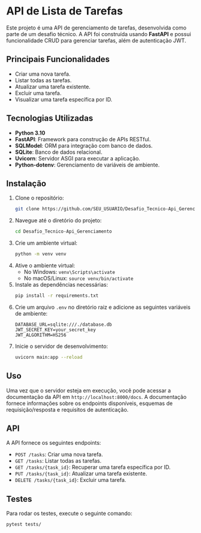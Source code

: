 

# API de Lista de Tarefas

Este projeto é uma API de gerenciamento de tarefas, desenvolvida como parte de um desafio técnico. A API foi construída usando **FastAPI** e possui funcionalidade CRUD para gerenciar tarefas, além de autenticação JWT.

## Principais Funcionalidades
- Criar uma nova tarefa.
- Listar todas as tarefas.
- Atualizar uma tarefa existente.
- Excluir uma tarefa.
- Visualizar uma tarefa específica por ID.

## Tecnologias Utilizadas
- **Python 3.10**
- **FastAPI**: Framework para construção de APIs RESTful.
- **SQLModel**: ORM para integração com banco de dados.
- **SQLite**: Banco de dados relacional.
- **Uvicorn**: Servidor ASGI para executar a aplicação.
- **Python-dotenv**: Gerenciamento de variáveis de ambiente.

## Instalação
1. Clone o repositório:
   ```bash
   git clone https://github.com/SEU_USUARIO/Desafio_Tecnico-Api_Gerenciamento.git
2. Navegue até o diretório do projeto:
   ```bash
   cd Desafio_Tecnico-Api_Gerenciamento
3. Crie um ambiente virtual:
   ```bash
   python -m venv venv
4. Ative o ambiente virtual:
   - No Windows: `venv\Scripts\activate`
   - No macOS/Linux: `source venv/bin/activate`
5. Instale as dependências necessárias:
   ```bash
   pip install -r requirements.txt
6. Crie um arquivo `.env` no diretório raiz e adicione as seguintes variáveis de ambiente:
   ```
   DATABASE_URL=sqlite:///./database.db
   JWT_SECRET_KEY=your_secret_key
   JWT_ALGORITHM=HS256
7. Inicie o servidor de desenvolvimento:
   ```bash
   uvicorn main:app --reload

## Uso
Uma vez que o servidor esteja em execução, você pode acessar a documentação da API em `http://localhost:8000/docs`. A documentação fornece informações sobre os endpoints disponíveis, esquemas de requisição/resposta e requisitos de autenticação.

## API
A API fornece os seguintes endpoints:

- `POST /tasks`: Criar uma nova tarefa.
- `GET /tasks`: Listar todas as tarefas.
- `GET /tasks/{task_id}`: Recuperar uma tarefa específica por ID.
- `PUT /tasks/{task_id}`: Atualizar uma tarefa existente.
- `DELETE /tasks/{task_id}`: Excluir uma tarefa.


## Testes
Para rodar os testes, execute o seguinte comando:
```bash
pytest tests/
```


